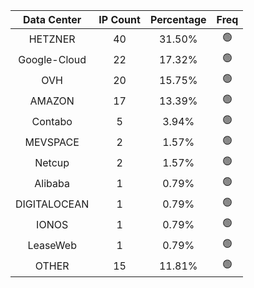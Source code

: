 | Data Center | IP Count | Percentage | Freq |
|:------------:|:--------:|:-----------:|:-----:|
| HETZNER | 40 | 31.50% | 🟢 |
| Google-Cloud | 22 | 17.32% | 🟢 |
| OVH | 20 | 15.75% | 🟢 |
| AMAZON | 17 | 13.39% | 🟢 |
| Contabo | 5 | 3.94% | 🟢 |
| MEVSPACE | 2 | 1.57% | 🟢 |
| Netcup | 2 | 1.57% | 🟢 |
| Alibaba | 1 | 0.79% | 🟢 |
| DIGITALOCEAN | 1 | 0.79% | 🟢 |
| IONOS | 1 | 0.79% | 🟢 |
| LeaseWeb | 1 | 0.79% | 🟢 |
| OTHER | 15 | 11.81% | 🟢 |